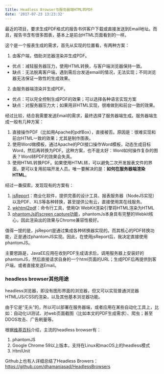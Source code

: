 ```yaml
---
title: Headless Browser与服务器端HTML转PDF
date: '2017-07-23 13:23:32'
---
```


最近的项目，要求生成PDF格式的报告书供客户下载或直接发送到Email地址。而且，报告书含有很多图表，基本上是前台HTML页面看到的一样。


<!--more-->


这个是一个报表生成的需求，首先从实现的位置看，有两种方案：

1. 由客户端，借助浏览器渲染并生成PDF。
 * 优点：减轻服务器压力，使用HTML转换，与客户端浏览器保持一致。
 * 缺点：无法脱离客户端，遇到需后台发送email的情况，无法实现；不同浏览器无法保证一致性的生成效果。
2. 由服务器端渲染并生成PDF。
 * 优点：可以完全控制生成PDF的效果；可以选择各种语言实现方案
 * 缺点：对服务器压力大；如果用非HTML实现，很难做到和前台一致的效果。

经过比较，结合我需要发送Email的需求，最终选择了服务器端生成。服务器端生成一般有几种方案：

1. 直接操作PDF（比如用Apache的pdfBox），直接被否。原因是：很难实现和前台HTML一致的效果；尤其是制作图表。
2. 使用Word做模板，通过Apache的POI接口操作Word模板，动态生成目标Word，然后再转换为PDF。这种方案，也不是太好：Word如何操作复杂的图表？Word转PDF的效果会失真。
3. 使用HTML转换PDF。如果使用HTML转，可以避免二次开发报表文件的界面，更可以复用前端开发人员。唯一要解决的是：**如何在服务器端渲染HTML**。

经过一番探索，发现现有的方案有：

1. [jsReport](https://jsreport.net/)：商业化软件，提供完善的设计工具、报表服务器（NodeJS实现）以及PDF、XLS等各种转换，甚至提供公有云，直接使用其在线服务。
2. [wkhtml2pdf](https://wkhtmltopdf.org/)：命令行工具，使用Qt WebKit渲染引擎将HTML渲染为HTML
3. [phantomJs的screen capture功能](http://phantomjs.org/screen-capture.html)，phantomJs本身具有完整的Webkit核心，因此渲染出的效果与Chrome兼容性极好。

值得一提的是，jsReport是通过集成各种转换器实现的。而其核心的PDF转换功能，正是通过phantomJS实现。因此，在使用jsReport后，我决定直接使用phantomJS。

主要思路是，JavaEE应用在收到PDF生成请求后，调用服务器上安装好的phantomJS，然后直接请求自身的一个html页面的URL；生成PDF后再提供到客户端，或者直接发送Email。



### headless browser其他用途
headless浏览器，即没有图形界面的浏览器，但又可以实现普通浏览器HTML/JS/CSS的渲染，以及其他基本浏览器功能。

由于它是“无头”的，所以可以部署在服务器端，或者应用在某些自动化工具上，比如：自动化UI测试、对web页面截图（比如本文的PDF生成需求）、爬虫；甚至DDOS攻击、广告刷量等。

根据[维基百科](https://en.wikipedia.org/wiki/Headless_browser)介绍，主流的headless browser有：

1. phantomJS
2. Google Chrome 59以上版本，支持在Linux和macOS上的headless模式
3. HtmlUnit

Github上也有人详细总结了Headless Browers：
https://github.com/dhamaniasad/HeadlessBrowsers
